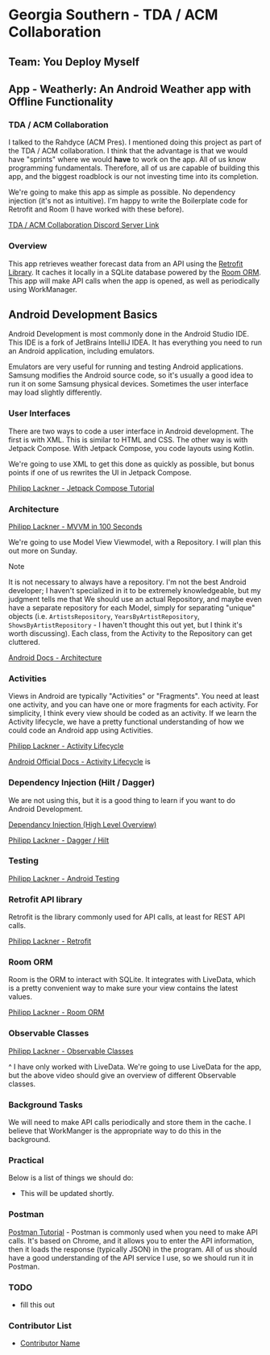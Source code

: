# Georgia Southern - TDA / ACM Collaboration
## Team: You Deploy Myself 
## App - Weatherly: An Android Weather app with Offline Functionality

### TDA / ACM Collaboration

I talked to the Rahdyce (ACM Pres). I mentioned doing this project as part of the TDA / ACM collaboration. I think that the advantage
is that we would have "sprints" where we would **have** to work on the app. All of us know programming fundamentals. Therefore, all of us
are capable of building this app, and the biggest roadblock is our not investing time into its completion.

We're going to make this app as simple as possible. No dependency injection (it's not as intuitive). I'm happy to write the Boilerplate code for Retrofit and Room (I have worked with these before). 

[TDA / ACM Collaboration Discord Server Link](https://discord.gg/ZBbnnvs6)

### Overview

This app retrieves weather forecast data from an API using the [Retrofit Library](https://square.github.io/retrofit/). It caches it locally in a SQLite database powered by the [Room ORM](https://developer.android.com/training/data-storage/room). This app will make API calls when the app is opened, as well as periodically using WorkManager.

## Android Development Basics

Android Development is most commonly done in the Android Studio IDE. This IDE is a fork of JetBrains IntelliJ IDEA.
It has everything you need to run an Android application, including emulators.

Emulators are very useful for running and testing Android applications. Samsung modifies the Android source code, so it's usually
a good idea to run it on some Samsung physical devices. Sometimes the user interface may load slightly differently.

### User Interfaces

There are two ways to code a user interface in Android development. The first is with XML. This is similar to HTML and CSS.
The other way is with Jetpack Compose. With Jetpack Compose, you code layouts using Kotlin. 

We're going to use XML to get this done as quickly as possible, but bonus points if one of us rewrites the UI in Jetpack Compose.

[Philipp Lackner - Jetpack Compose Tutorial](https://www.youtube.com/watch?v=6_wK_Ud8--0)

### Architecture

[Philipp Lackner - MVVM in 100 Seconds](https://www.youtube.com/watch?v=-xTqfilaYow)

We're going to use Model View Viewmodel, with a Repository. I will plan this out more on Sunday.

>[!NOTE]
>It is not necessary to always have a repository. I'm not the best Android developer; I haven't specialized in it to be extremely knowledgeable, but my judgment tells me that
We should use an actual Repository, and maybe even have a separate repository for each Model, simply for separating "unique" objects (i.e. `ArtistsRepository`, `YearsByArtistRepository`, `ShowsByArtistRepository` - I haven't thought this out yet, but I think it's worth discussing). Each class, from the Activity to the Repository can get cluttered.

[Android Docs - Architecture](https://developer.android.com/topic/architecture)

### Activities

Views in Android are typically "Activities" or "Fragments". You need at least one activity, and you can have one or more fragments for
each activity. For simplicity, I think every view should be coded as an activity. If we learn the Activity lifecycle, we have a pretty functional understanding of how we could code an Android app using Activities.

[Philipp Lackner - Activity Lifecycle](https://www.youtube.com/watch?v=SJw3Nu_h8kk)

[Android Official Docs - Activity Lifecycle](https://developer.android.com/guide/components/activities/activity-lifecycle) is

### Dependency Injection (Hilt / Dagger)

We are not using this, but it is a good thing to learn if you want to do Android Development. 

[Dependancy Injection (High Level Overview)](https://www.youtube.com/watch?v=tYZd8hserms)

[Philipp Lackner - Dagger / Hilt](https://www.youtube.com/watch?v=bbMsuI2p1DQ)

### Testing

[Philipp Lackner - Android Testing](https://www.youtube.com/watch?v=nDCCwyS0_MQ)

### Retrofit API library 

Retrofit is the library commonly used for API calls, at least for REST API calls. 

[Philipp Lackner - Retrofit](https://www.youtube.com/watch?v=t6Sql3WMAnk)

### Room ORM

Room is the ORM to interact with SQLite. It integrates with LiveData, which is a pretty convenient way to make sure your view contains
the latest values. 

[Philipp Lackner - Room ORM](https://www.youtube.com/watch?v=bOd3wO0uFr8)

### Observable Classes

[Philipp Lackner - Observable Classes](https://www.youtube.com/watch?v=6Jc6-INantQ)

^ I have only worked with LiveData. We're going to use LiveData for the app, but the above video should give an overview of different Observable classes.

### Background Tasks

We will need to make API calls periodically and store them in the cache. I believe that WorkManger is the appropriate way to do this in the background.

### Practical

Below is a list of things we should do:

- This will be updated shortly.

### Postman

[Postman Tutorial](https://www.youtube.com/watch?v=CLG0ha_a0q8) - Postman is commonly used when you need to make API calls. It's based on Chrome, and it allows you to enter the API information, then it loads the response (typically JSON) in the program. All of us should have a good understanding of the API service I use, so we should run it in Postman.

### TODO
- fill this out

### Contributor List
- [Contributor Name](https://github.com)

